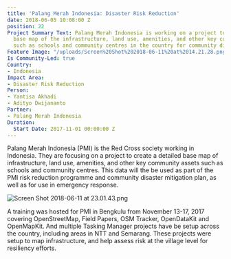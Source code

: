 ```yaml
---
title: 'Palang Merah Indonesia: Disaster Risk Reduction'
date: 2018-06-05 10:08:00 Z
position: 22
Project Summary Text: Palang Merah Indonesia is working on a project to create a detailed
  base map of the infrastructure, land use, amenities, and other key community assets
  such as schools and community centres in the country for community disaster planning.
Feature Image: "/uploads/Screen%20Shot%202018-06-11%20at%2014.21.28.png"
Is Community-Led: true
Country:
- Indonesia
Impact Area:
- Disaster Risk Reduction
Person:
- Yantisa Akhadi
- Adityo Dwijananto
Partner:
- Palang Merah Indonesia
Duration:
  Start Date: 2017-11-01 00:00:00 Z
---
```




Palang Merah Indonesia (PMI) is the Red Cross society working in Indonesia. They are focusing on a project to create a detailed base map of infrastructure, land use, amenities, and other key community assets such as schools and community centres. This data will the be used as part of the PMI risk reduction programme and community disaster mitigation plan, as well as for use in emergency response.


![Screen Shot 2018-06-11 at 23.01.43.png](/uploads/Screen%20Shot%202018-06-11%20at%2023.01.43.png)


A training was hosted for PMI in Bengkulu from November 13-17, 2017 covering OpenStreetMap, Field Papers, OSM Tracker, OpenDataKit and OpenMapKit. And multiple Tasking Manager projects have be setup across the country, including areas in NTT and Semarang. These projects were setup to map infrastructure, and help assess risk at the village level for resiliency efforts.

